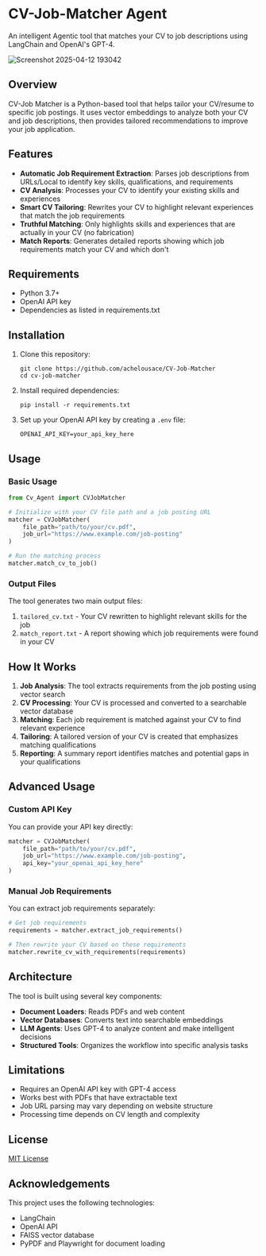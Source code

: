 # CV-Job-Matcher Agent
An intelligent Agentic tool that matches your CV to job descriptions using LangChain and OpenAI's GPT-4.

![Screenshot 2025-04-12 193042](https://github.com/user-attachments/assets/c3496cd2-be88-4ad8-9b9d-47423b3ff919)


## Overview

CV-Job Matcher is a Python-based tool that helps tailor your CV/resume to specific job postings. It uses vector embeddings to analyze both your CV and job descriptions, then provides tailored recommendations to improve your job application.

## Features

- **Automatic Job Requirement Extraction**: Parses job descriptions from URLs/Local to identify key skills, qualifications, and requirements
- **CV Analysis**: Processes your CV to identify your existing skills and experiences
- **Smart CV Tailoring**: Rewrites your CV to highlight relevant experiences that match the job requirements
- **Truthful Matching**: Only highlights skills and experiences that are actually in your CV (no fabrication)
- **Match Reports**: Generates detailed reports showing which job requirements match your CV and which don't

## Requirements

- Python 3.7+
- OpenAI API key
- Dependencies as listed in requirements.txt

## Installation

1. Clone this repository:
   ```
   git clone https://github.com/achelousace/CV-Job-Matcher
   cd cv-job-matcher
   ```

2. Install required dependencies:
   ```
   pip install -r requirements.txt
   ```

3. Set up your OpenAI API key by creating a `.env` file:
   ```
   OPENAI_API_KEY=your_api_key_here
   ```

## Usage

### Basic Usage

```python
from Cv_Agent import CVJobMatcher

# Initialize with your CV file path and a job posting URL
matcher = CVJobMatcher(
    file_path="path/to/your/cv.pdf",
    job_url="https://www.example.com/job-posting"
)

# Run the matching process
matcher.match_cv_to_job()
```

### Output Files

The tool generates two main output files:

1. `tailored_cv.txt` - Your CV rewritten to highlight relevant skills for the job
2. `match_report.txt` - A report showing which job requirements were found in your CV

## How It Works

1. **Job Analysis**: The tool extracts requirements from the job posting using vector search
2. **CV Processing**: Your CV is processed and converted to a searchable vector database
3. **Matching**: Each job requirement is matched against your CV to find relevant experience
4. **Tailoring**: A tailored version of your CV is created that emphasizes matching qualifications
5. **Reporting**: A summary report identifies matches and potential gaps in your qualifications

## Advanced Usage

### Custom API Key

You can provide your API key directly:

```python
matcher = CVJobMatcher(
    file_path="path/to/your/cv.pdf",
    job_url="https://www.example.com/job-posting",
    api_key="your_openai_api_key_here"
)
```

### Manual Job Requirements

You can extract job requirements separately:

```python
# Get job requirements
requirements = matcher.extract_job_requirements()

# Then rewrite your CV based on these requirements
matcher.rewrite_cv_with_requirements(requirements)
```

## Architecture

The tool is built using several key components:

- **Document Loaders**: Reads PDFs and web content
- **Vector Databases**: Converts text into searchable embeddings
- **LLM Agents**: Uses GPT-4 to analyze content and make intelligent decisions
- **Structured Tools**: Organizes the workflow into specific analysis tasks

## Limitations

- Requires an OpenAI API key with GPT-4 access
- Works best with PDFs that have extractable text
- Job URL parsing may vary depending on website structure
- Processing time depends on CV length and complexity

## License

[MIT License](LICENSE)

## Acknowledgements

This project uses the following technologies:
- LangChain
- OpenAI API
- FAISS vector database
- PyPDF and Playwright for document loading
